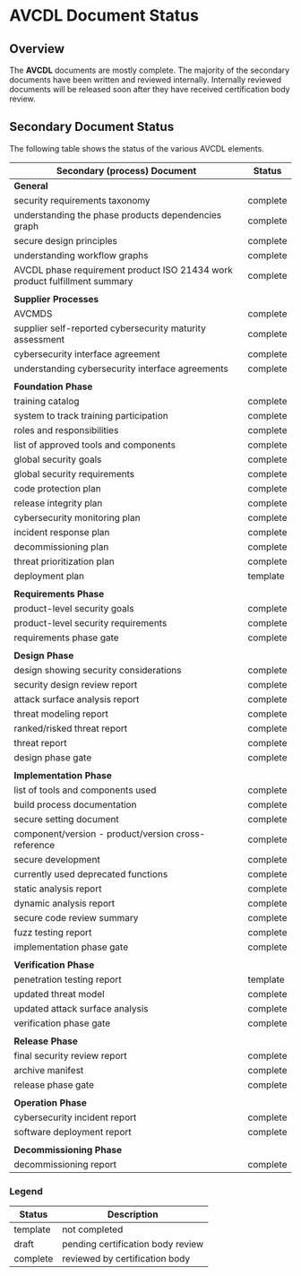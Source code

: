 # AVCDL Document Status

## Overview

The **AVCDL** documents are mostly complete. The majority of the secondary documents have been written and reviewed internally. Internally reviewed documents will be released soon after they have received certification body review.

## Secondary Document Status

The following table shows the status of the various AVCDL elements.

| Secondary (process) Document                        | Status   |
|-----------------------------------------------------|----------|
| **General**                                         |          |
| security requirements taxonomy                      | complete |
| understanding the phase products dependencies graph | complete |
| secure design principles                            | complete |
| understanding workflow graphs                       | complete |
| AVCDL phase requirement product ISO 21434 work product fulfillment summary | complete |
|                                                     |          |
| **Supplier Processes**                                         |          |
| AVCMDS                                              | complete |
| supplier self-reported cybersecurity maturity assessment | complete |
| cybersecurity interface agreement                   | complete |
| understanding cybersecurity interface agreements    | complete |
|                                                     |          |
| **Foundation Phase**                                |          |
| training catalog                                    | complete |
| system to track training participation              | complete |
| roles and responsibilities                          | complete |
| list of approved tools and components               | complete |
| global security goals                               | complete |
| global security requirements                        | complete |
| code protection plan                                | complete |
| release integrity plan                              | complete |
| cybersecurity monitoring plan                       | complete |
| incident response plan                              | complete |
| decommissioning plan                                | complete |
| threat prioritization plan                          | complete |
| deployment plan                                     | template |
|                                                     |          |
| **Requirements Phase**                              |          |
| product-level security goals                        | complete |
| product-level security requirements                 | complete |
| requirements phase gate                             | complete |
|                                                     |          |
| **Design Phase**                                    |          |
| design showing security considerations              | complete |
| security design review report                       | complete |
| attack surface analysis report                      | complete |
| threat modeling report                              | complete |
| ranked/risked threat report                         | complete |
| threat report                                       | complete |
| design phase gate                                   | complete |
|                                                     |          |
| **Implementation Phase**                            |          |
| list of tools and components used                   | complete |
| build process documentation                         | complete |
| secure setting document                             | complete |
| component/version - product/version cross-reference | complete |
| secure development                                  | complete |
| currently used deprecated functions                 | complete |
| static analysis report                              | complete |
| dynamic analysis report                             | complete |
| secure code review summary                          | complete |
| fuzz testing report                                 | complete |
| implementation phase gate                           | complete |
|                                                     |          |
| **Verification Phase**                              |          |
| penetration testing report                          | template |
| updated threat model                                | complete |
| updated attack surface analysis                     | complete |
| verification phase gate                             | complete |
|                                                     |          |
| **Release Phase**                                   |          |
| final security review report                        | complete |
| archive manifest                                    | complete |
| release phase gate                                  | complete |
|                                                     |          |
| **Operation Phase**                                 |          |
| cybersecurity incident report                       | complete |
| software deployment report                          | complete |
|                                                     |          |
| **Decommissioning Phase**                           |          |
| decommissioning report                              | complete |

### Legend

| Status   | Description                       |
|----------|-----------------------------------|
| template | not completed                     |
| draft    | pending certification body review |
| complete | reviewed by certification body    |
